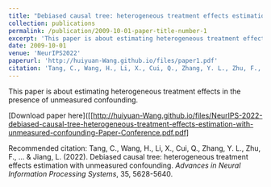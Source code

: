 ```yaml
---
title: "Debiased causal tree: heterogeneous treatment effects estimation with unmeasured confounding"
collection: publications
permalink: /publication/2009-10-01-paper-title-number-1
excerpt: 'This paper is about estimating heterogeneous treatment effects in the presence of unmeasured confounding.'
date: 2009-10-01
venue: 'NeurIPS2022'
paperurl: 'http://huiyuan-Wang.github.io/files/paper1.pdf'
citation: 'Tang, C., Wang, H., Li, X., Cui, Q., Zhang, Y. L., Zhu, F., ... & Jiang, L. (2022). &quot;Debiased causal tree: heterogeneous treatment effects estimation with unmeasured confounding.&quot; <i>Advances in Neural Information Processing Systems</i>, 35, 5628-5640.'
---
```

This paper is about estimating heterogeneous treatment effects in the presence of unmeasured confounding.

[Download paper here]([[http://huiyuan-Wang.github.io/files/NeurIPS-2022-debiased-causal-tree-heterogeneous-treatment-effects-estimation-with-unmeasured-confounding-Paper-Conference.pdf.pdf]

Recommended citation: Tang, C., Wang, H., Li, X., Cui, Q., Zhang, Y. L., Zhu, F., ... & Jiang, L. (2022). Debiased causal tree: heterogeneous treatment effects estimation with unmeasured confounding. <i>Advances in Neural Information Processing Systems</i>, 35, 5628-5640.
